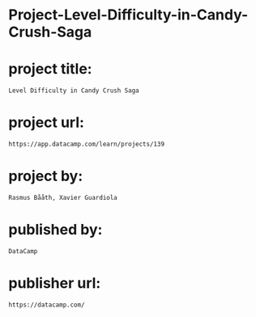# Project-Level-Difficulty-in-Candy-Crush-Saga

# project title:

    Level Difficulty in Candy Crush Saga

# project url:

    https://app.datacamp.com/learn/projects/139

# project by:

    Rasmus Bååth, Xavier Guardiola

# published by:

    DataCamp

# publisher url:

    https://datacamp.com/
